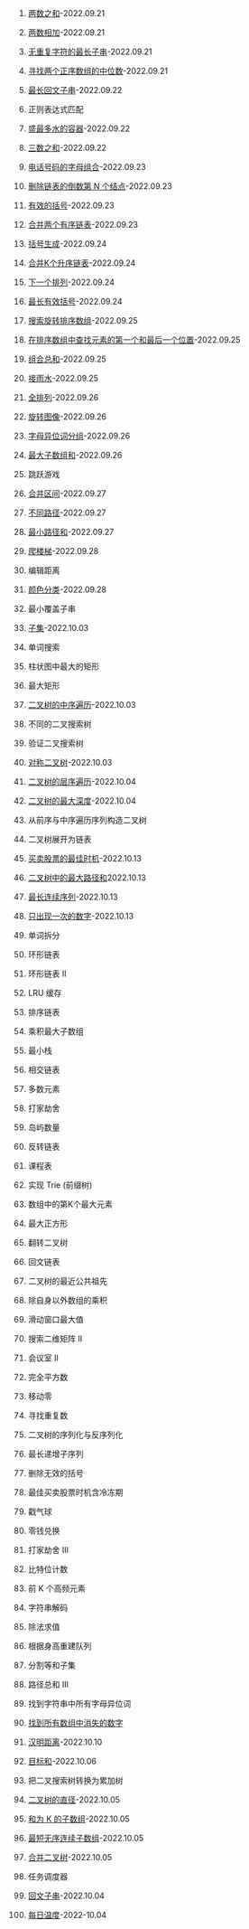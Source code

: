 1. [两数之和](./1.md)-2022.09.21
2. [两数相加](./2.md)-2022.09.21
3. [无重复字符的最长子串](./3.md)-2022.09.21
4. [寻找两个正序数组的中位数](./4.md)-2022.09.21
5. [最长回文子串](./5.md)-2022.09.22
10. 正则表达式匹配
11. [盛最多水的容器](./11.md)-2022.09.22
15. [三数之和](./15.md)-2022.09.22
17. [电话号码的字母组合](./17.md)-2022.09.23
19. [删除链表的倒数第 N 个结点](./19.md)-2022.09.23
20. [有效的括号](./20.md)-2022.09.23
21. [合并两个有序链表](./21.md)-2022.09.23
22. [括号生成](./22.md)-2022.09.24
23. [合并K个升序链表](./23.md)-2022.09.24
31. [下一个排列](./31.md)-2022.09.24
32. [最长有效括号](./32.md)-2022.09.24
33. [搜索旋转排序数组](./33.md)-2022.09.25
34. [在排序数组中查找元素的第一个和最后一个位置](./34.md)-2022.09.25
39. [组合总和](./39.md)-2022.09.25
42. [接雨水](./42.md)-2022.09.25
46. [全排列](./46.md)-2022.09.26
48. [旋转图像](./48.md)-2022.09.26
49. [字母异位词分组](./49.md)-2022.09.26
53. [最大子数组和](./53.md)-2022.09.26
55. 跳跃游戏
56. [合并区间](./56.md)-2022.09.27
62. [不同路径](./62.md)-2022.09.27
64. [最小路径和](./64.md)-2022.09.27
70. [爬楼梯](./70.md)-2022.09.28
72. 编辑距离
75. [颜色分类](./75.md)-2022.09.28
76. 最小覆盖子串
78. [子集](./78.md)-2022.10.03
79. 单词搜索
84. 柱状图中最大的矩形
85. 最大矩形

94. [二叉树的中序遍历](./94.md)-2022.10.03
96. 不同的二叉搜索树
98. 验证二叉搜索树
101. [对称二叉树](./101.md)-2022.10.03
102. [二叉树的层序遍历](./102.md)-2022.10.04
104. [二叉树的最大深度](./104.md)-2022.10.04
105. 从前序与中序遍历序列构造二叉树
114. 二叉树展开为链表
121. [买卖股票的最佳时机](./121.md)-2022.10.13
124. [二叉树中的最大路径和](./124.md)2022.10.13
128. [最长连续序列](./128.md)-2022.10.13
136. [只出现一次的数字](./136.md)-2022.10.13
139. 单词拆分
141. 环形链表
142. 环形链表 II
146. LRU 缓存
148. 排序链表
152. 乘积最大子数组
155. 最小栈
160. 相交链表
169. 多数元素
198. 打家劫舍
200. 岛屿数量
206. 反转链表
207. 课程表
208. 实现 Trie (前缀树)
215. 数组中的第K个最大元素
221. 最大正方形
226. 翻转二叉树
234. 回文链表
236. 二叉树的最近公共祖先
238. 除自身以外数组的乘积
239. 滑动窗口最大值
240. 搜索二维矩阵 II
253. 会议室 II
279. 完全平方数
283. 移动零
287. 寻找重复数
297. 二叉树的序列化与反序列化
300. 最长递增子序列
301. 删除无效的括号
309. 最佳买卖股票时机含冷冻期
312. 戳气球
322. 零钱兑换
337. 打家劫舍 III
338. 比特位计数
347. 前 K 个高频元素
394. 字符串解码
399. 除法求值
406. 根据身高重建队列
416. 分割等和子集
437. 路径总和 III
438. 找到字符串中所有字母异位词
448. [找到所有数组中消失的数字](./448.md)
461. [汉明距离](./461.md)-2022.10.10
494. [目标和](./494.md)-2022.10.06
538. 把二叉搜索树转换为累加树
543. [二叉树的直径](./543.md)-2022.10.05
560. [和为 K 的子数组](./560.md)-2022.10.05
581. [最短无序连续子数组](./581.md)-2022.10.05
617. [合并二叉树](./617.md)-2022.10.05
621. 任务调度器
647. [回文子串](./647.md)-2022.10.04
739. [每日温度](./739.md)-2022-10.04